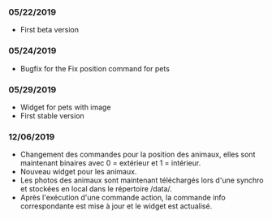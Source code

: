 ### 05/22/2019

-   First beta version 

### 05/24/2019

-   Bugfix for the Fix position command for pets

### 05/29/2019

-   Widget for pets with image
-   First stable version

### 12/06/2019
-   Changement des commandes pour la position des animaux, elles sont maintenant binaires
avec 0 = extérieur et 1 = intérieur.
-   Nouveau widget pour les animaux.
-   Les photos des animaux sont maintenant téléchargés lors d'une synchro et stockées en local
dans le répertoire /data/.
-   Après l'exécution d'une commande action, la commande info correspondante est mise à jour et le
widget est actualisé.